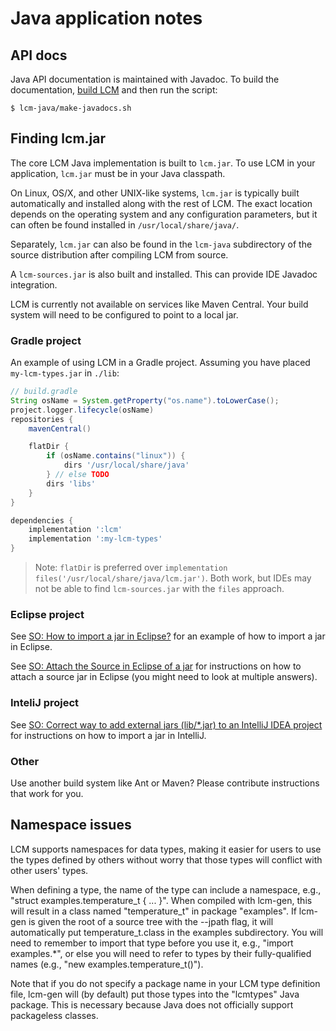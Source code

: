 # Java application notes

## API docs

Java API documentation is maintained with Javadoc.  To build the documentation,
[build LCM](build-instructions) and then run the script:

    $ lcm-java/make-javadocs.sh

## Finding lcm.jar

The core LCM Java implementation is built to `lcm.jar`.  To use LCM in your
application, `lcm.jar` must be in your Java classpath.

On Linux, OS/X, and other UNIX-like systems, `lcm.jar` is typically built
automatically and installed along with the rest of LCM.  The exact location
depends on the operating system and any configuration parameters, but it can
often be found installed in `/usr/local/share/java/`. 

Separately, `lcm.jar` can also be found in the `lcm-java` subdirectory of the
source distribution after compiling LCM from source.

A `lcm-sources.jar` is also built and installed. This can provide IDE Javadoc integration.

LCM is currently not available on services like Maven Central. Your build system will need to be configured to point to a local jar.

### Gradle project

An example of using LCM in a Gradle project. Assuming you have placed `my-lcm-types.jar` in `./lib`:

```groovy
// build.gradle
String osName = System.getProperty("os.name").toLowerCase();
project.logger.lifecycle(osName)
repositories { 
    mavenCentral()

    flatDir {
        if (osName.contains("linux")) {        
            dirs '/usr/local/share/java'
        } // else TODO
        dirs 'libs'
    }
}

dependencies {
    implementation ':lcm'
    implementation ':my-lcm-types'
}    
```

> Note: `flatDir` is preferred over `implementation files('/usr/local/share/java/lcm.jar')`. Both work, but IDEs may not be able to find `lcm-sources.jar` with the `files` approach.

### Eclipse project
See [SO: How to import a jar in Eclipse?](https://stackoverflow.com/questions/3280353/how-to-import-a-jar-in-eclipse) for an example of how to import a jar in Eclipse.

See [SO: Attach the Source in Eclipse of a jar](https://stackoverflow.com/questions/15180411/attach-the-source-in-eclipse-of-a-jar) for instructions on how to attach a source jar in Eclipse (you might need to look at multiple answers).

### InteliJ project
See [SO: Correct way to add external jars (lib/*.jar) to an IntelliJ IDEA project](https://stackoverflow.com/questions/1051640/correct-way-to-add-external-jars-lib-jar-to-an-intellij-idea-project) for instructions on how to import a jar in IntelliJ.

### Other
Use another build system like Ant or Maven? Please contribute instructions that work for you.

## Namespace issues

LCM supports namespaces for data types, making it easier for users to use the
types defined by others without worry that those types will conflict with
other users' types. 

When defining a type, the name of the type can include a namespace, e.g.,
"struct examples.temperature_t { ... }". When compiled with lcm-gen, this will
result in a class named "temperature_t" in package "examples". If lcm-gen is
given the root of a source tree with the --jpath flag, it will automatically
put temperature_t.class in the examples subdirectory. You will need to
remember to import that type before you use it, e.g., "import examples.*", or
else you will need to refer to types by their fully-qualified names (e.g.,
"new examples.temperature_t()").

Note that if you do not specify a package name in your LCM type definition
file, lcm-gen will (by default) put those types into the "lcmtypes" Java
package. This is necessary because Java does not officially support packageless
classes.
